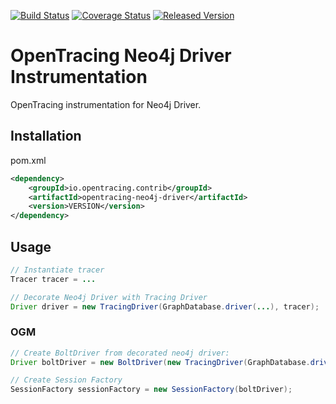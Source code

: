 [![Build Status][ci-img]][ci] [![Coverage Status][cov-img]][cov] [![Released Version][maven-img]][maven]

# OpenTracing Neo4j Driver Instrumentation
OpenTracing instrumentation for Neo4j Driver.

## Installation

pom.xml
```xml
<dependency>
    <groupId>io.opentracing.contrib</groupId>
    <artifactId>opentracing-neo4j-driver</artifactId>
    <version>VERSION</version>
</dependency>
```

## Usage

```java
// Instantiate tracer
Tracer tracer = ...

// Decorate Neo4j Driver with Tracing Driver
Driver driver = new TracingDriver(GraphDatabase.driver(...), tracer);

```

### OGM
```java
// Create BoltDriver from decorated neo4j driver:
Driver boltDriver = new BoltDriver(new TracingDriver(GraphDatabase.driver(...), tracer));

// Create Session Factory
SessionFactory sessionFactory = new SessionFactory(boltDriver);
```

[ci-img]: https://travis-ci.org/opentracing-contrib/java-neo4j-driver.svg?branch=master
[ci]: https://travis-ci.org/opentracing-contrib/java-neo4j-driver
[cov-img]: https://coveralls.io/repos/github/opentracing-contrib/java-neo4j-driver/badge.svg?branch=master
[cov]: https://coveralls.io/github/opentracing-contrib/java-neo4j-driver?branch=master
[maven-img]: https://img.shields.io/maven-central/v/io.opentracing.contrib/opentracing-neo4j-driver.svg
[maven]: http://search.maven.org/#search%7Cga%7C1%7Copentracing-neo4j-driver

